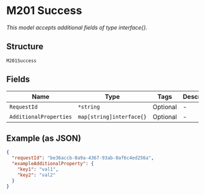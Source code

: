 
# M201 Success

*This model accepts additional fields of type interface{}.*

## Structure

`M201Success`

## Fields

| Name | Type | Tags | Description |
|  --- | --- | --- | --- |
| `RequestId` | `*string` | Optional | - |
| `AdditionalProperties` | `map[string]interface{}` | Optional | - |

## Example (as JSON)

```json
{
  "requestId": "be36accb-0a9a-4367-93ab-0af6c4ed256a",
  "exampleAdditionalProperty": {
    "key1": "val1",
    "key2": "val2"
  }
}
```

